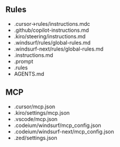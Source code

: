 

## Rules

- .cursor->rules/instructions.mdc
- .github/copilot-instructions.md
- .kiro/steering/instructions.md
- .windsurf/rules/global-rules.md
- .windsurf-next/rules/global-rules.md
- .instructions.md
- .prompt
- .rules
- AGENTS.md

## MCP

- .cursor/mcp.json
- .kiro/settings/mcp.json
- .vscode/mcp.json
- .codeium/windsurf/mcp_config.json
- .codeium/windsurf-next/mcp_config.json
- .zed/settings.json